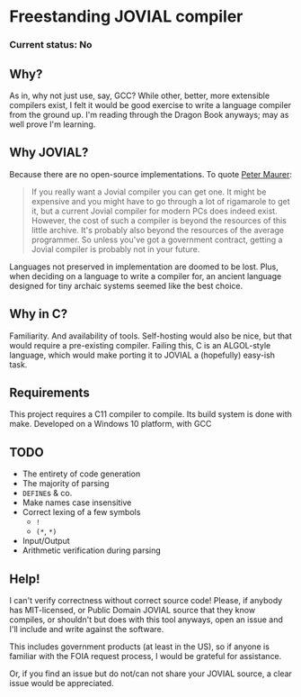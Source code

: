 # Freestanding JOVIAL compiler

### Current status: No

## Why?

As in, why not just use, say, GCC? While other, better, more extensible
compilers exist, I felt it would be good exercise to write a language compiler
from the ground up. I'm reading through the Dragon Book anyways; may as well
prove I'm learning.

## Why JOVIAL?

Because there are no open-source implementations.
To quote [Peter Maurer](http://cs.ecs.baylor.edu/~maurer/SieveE/jovial.htm):

> If you really want a Jovial compiler you can get one. It might be expensive
> and you might have to go through a lot of rigamarole to get it, but a current
> Jovial compiler for modern PCs does indeed exist. However, the cost of such a
> compiler is beyond the resources of this little archive. It's probably also
> beyond the resources of the average programmer. So unless you've got a
> government contract, getting a Jovial compiler is probably not in your future.

Languages not preserved in implementation are doomed to be lost.
Plus, when deciding on a language to write a compiler for, an ancient language
designed for tiny archaic systems seemed like the best choice.

## Why in C?

Familiarity. And availability of tools.
Self-hosting would also be nice, but that would require a pre-existing compiler.
Failing this, C is an ALGOL-style language, which would make porting it to
JOVIAL a (hopefully) easy-ish task.

## Requirements

This project requires a C11 compiler to compile.
Its build system is done with make. Developed on a Windows 10 platform, with GCC

## TODO

* The entirety of code generation
* The majority of parsing
* `DEFINE`s & co.
* Make names case insensitive
* Correct lexing of a few symbols
  * `!`
  * `(*`, `*)`
* Input/Output
* Arithmetic verification during parsing

## Help!

I can't verify correctness without correct source code! Please, if anybody has
MIT-licensed, or Public Domain JOVIAL source that they know compiles, or
shouldn't but does with this tool anyways, open an issue and I'll include and
write against the software.

This includes government products (at least in the US), so if anyone is
familiar with the FOIA request process, I would be grateful for assistance.

Or, if you find an issue but do not/can not share your JOVIAL source, a clear
issue would be appreciated.
